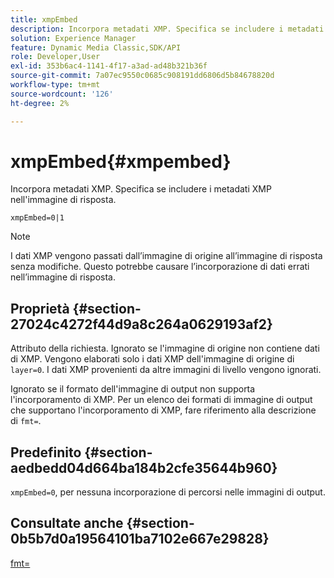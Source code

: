```yaml
---
title: xmpEmbed
description: Incorpora metadati XMP. Specifica se includere i metadati XMP nell'immagine di risposta.
solution: Experience Manager
feature: Dynamic Media Classic,SDK/API
role: Developer,User
exl-id: 353b6ac4-1141-4f17-a3ad-ad48b321b36f
source-git-commit: 7a07ec9550c0685c908191dd6806d5b84678820d
workflow-type: tm+mt
source-wordcount: '126'
ht-degree: 2%

---
```


# xmpEmbed{#xmpembed}

Incorpora metadati XMP. Specifica se includere i metadati XMP nell&#39;immagine di risposta.

`xmpEmbed=0|1`

>[!NOTE]
>
>I dati XMP vengono passati dall’immagine di origine all’immagine di risposta senza modifiche. Questo potrebbe causare l’incorporazione di dati errati nell’immagine di risposta.

## Proprietà {#section-27024c4272f44d9a8c264a0629193af2}

Attributo della richiesta. Ignorato se l&#39;immagine di origine non contiene dati di XMP. Vengono elaborati solo i dati XMP dell&#39;immagine di origine di `layer=0`. I dati XMP provenienti da altre immagini di livello vengono ignorati.

Ignorato se il formato dell&#39;immagine di output non supporta l&#39;incorporamento di XMP. Per un elenco dei formati di immagine di output che supportano l&#39;incorporamento di XMP, fare riferimento alla descrizione di `fmt=`.

## Predefinito {#section-aedbedd04d664ba184b2cfe35644b960}

`xmpEmbed=0`, per nessuna incorporazione di percorsi nelle immagini di output.

## Consultate anche {#section-0b5b7d0a19564101ba7102e667e29828}

[fmt=](../../../../../is-api/http-ref/image-serving-api-ref/c-http-protocol-reference/c-command-reference/r-is-http-fmt.md#reference-cdf10043423b45ba9fe15157fb3ae37a)
